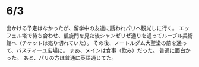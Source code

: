 # 6/3
<!--
I didn't have a plan to go out, however my friend who was studing in Sorbonne University invited me to go sightseeing in Paris.
We met at the tour of Effel, saw the Arc de Triomphe, and then went through the Champs-Elysées to the Louvre Musium (tickets were sold out).
Then we passed by Notre Dame Cathedral and went to Place de la Bastille.
As a matter of fact, the main thing was drinking.
It was really fun.
In addition, people who is in Paris understood English.
-->

出かける予定はなかったが、留学中の友達に誘われパリへ観光しに行く。
エッフェル塔で待ち合わせ、凱旋門を見た後シャンゼリゼ通りを通ってルーブル美術館へ（チケットは売り切れていた）。
その後、ノートルダム大聖堂の前を通って、バスティーユ広場に。
まあ、メインは食事（飲み）だった。
普通に面白かった。
あと、パリの方は普通に英語通じてた。